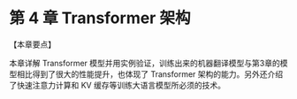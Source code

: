 
# 第 4 章 Transformer 架构

【本章要点】

本章详解 Transformer 模型并用实例验证，训练出来的机器翻译模型与第3章的模型相比得到了很大的性能提升，也体现了 Transformer 架构的能力。另外还介绍了快速注意力计算和 KV 缓存等训练大语言模型所必须的技术。
